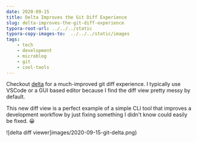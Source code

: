 ```yaml
---
date: 2020-09-15
title: Delta Improves the Git Diff Experience
slug: delta-improves-the-git-diff-experience
typora-root-url: ../../../static
typora-copy-images-to:  ../../../static/images
tags:
    - tech
    - development
    - microblog
    - git
    - cool-tools
---
```


Checkout [delta](https://github.com/dandavison/delta) for a much-improved git diff experience.
I typically use VSCode or a GUI based editor because I find the diff view pretty messy by default.

This new diff view is a perfect example of a simple CLI tool that improves a development workflow by just fixing something I didn't know could easily be fixed. 😀

![delta diff viewer]images/2020-09-15-git-delta.png)
